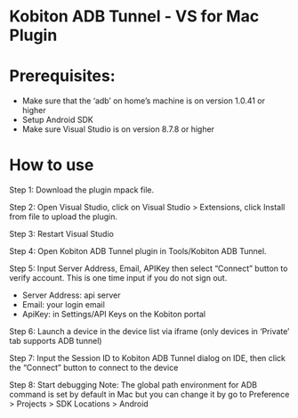 # Kobiton ADB Tunnel - VS for Mac Plugin

# Prerequisites:
- Make sure that the ‘adb’ on home’s machine is on version 1.0.41 or higher
- Setup Android SDK
- Make sure Visual Studio is on version 8.7.8 or higher 

# How to use
Step 1: Download the plugin mpack file.

Step 2: Open Visual Studio, click on Visual Studio > Extensions, click Install from file to upload the plugin.

Step 3: Restart Visual Studio

Step 4: Open Kobiton ADB Tunnel plugin in Tools/Kobiton ADB Tunnel.

Step 5: Input Server Address, Email, APIKey then select “Connect” button to verify account. This is one time input if you do not sign out.
- Server Address: api server
- Email: your login email
- ApiKey: in Settings/API Keys on the Kobiton portal 

Step 6: Launch a device in the device list via iframe (only devices in ‘Private’ tab supports ADB tunnel)

Step 7: Input the Session ID to Kobiton ADB Tunnel dialog on IDE, then click the “Connect” button to connect to the device 

Step 8: Start debugging
Note: The global path environment for ADB command is set by default in Mac but you can change it by go to Preference > Projects > SDK Locations > Android
